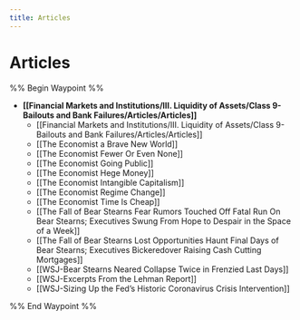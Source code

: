 ```yaml
---
title: Articles
---
```


# Articles

%% Begin Waypoint %%
- **[[Financial Markets and Institutions/III. Liquidity of Assets/Class 9- Bailouts and Bank Failures/Articles/Articles]]**
	- [[Financial Markets and Institutions/III. Liquidity of Assets/Class 9- Bailouts and Bank Failures/Articles/Articles]]
	- [[The Economist a Brave New World]]
	- [[The Economist Fewer Or Even None]]
	- [[The Economist Going Public]]
	- [[The Economist Hege Money]]
	- [[The Economist Intangible Capitalism]]
	- [[The Economist Regime Change]]
	- [[The Economist Time Is Cheap]]
	- [[The Fall of Bear Stearns Fear Rumors Touched Off Fatal Run On Bear Stearns; Executives Swung From Hope to Despair in the Space of a Week]]
	- [[The Fall of Bear Stearns Lost Opportunities Haunt Final Days of Bear Stearns; Executives Bickeredover Raising Cash Cutting Mortgages]]
	- [[WSJ-Bear Stearns Neared Collapse Twice in Frenzied Last Days]]
	- [[WSJ-Excerpts From the Lehman Report]]
	- [[WSJ-Sizing Up the Fed’s Historic Coronavirus Crisis Intervention]]

%% End Waypoint %%